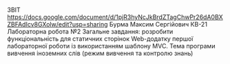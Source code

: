 ЗВІТ https://docs.google.com/document/d/1pjR3hyNcJkBrdZTagChwPr26dA0BXZBFAdIcv8GXolw/edit?usp=sharing
Бурма Максим Сергійович КВ-21 Лабораторна робота №2
Загальне завдання: розробити функціональність для статичних сторінок Web-додатку першої лабораторної роботи із використанням шаблону MVC. Тема програми вивчення іноземних слів (режим вивчення та контролю знань)
